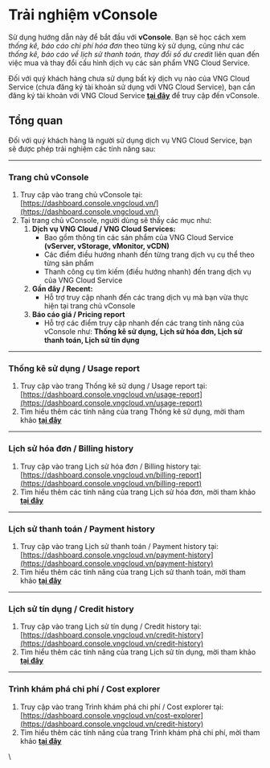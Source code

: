 # Trải nghiệm vConsole

Sử dụng hướng dẫn này để bắt đầu với **vConsole**. Bạn sẽ học cách xem _thống kê, báo cáo chi phí hóa đơn_ theo từng kỳ sử dụng, cũng như các _thống kê, báo cáo về lịch sử thanh toán, thay đổi số dư credit_ liên quan đến việc mua và thay đổi cấu hình dịch vụ các sản phẩm VNG Cloud Service.

Đối với quý khách hàng chưa sử dụng bất kỳ dịch vụ nào của VNG Cloud Service (chưa đăng ký tài khoản sử dụng với VNG Cloud Service), bạn cần đăng ký tài khoản với VNG Cloud Service [**tại đây**](https://www.vngcloud.vn/) để truy cập đến vConsole.

## Tổng quan 

Đối với quý khách hàng là người sử dụng dịch vụ VNG Cloud Service, bạn sẽ được phép trải nghiệm các tính năng sau:

***

### **Trang chủ vConsole** 

1. Truy cập vào trang chủ vConsole tại: [https://dashboard.console.vngcloud.vn/](https://dashboard.console.vngcloud.vn/)
2. Tại trang chủ vConsole, người dùng sẽ thấy các mục như:
   1. **Dịch vụ VNG Cloud / VNG Cloud Services:**
      * Bao gồm thông tin các sản phẩm của VNG Cloud Service **(vServer, vStorage, vMonitor, vCDN)**
      * Các điểm điều hướng nhanh đến từng trang dịch vụ cụ thể theo từng sản phẩm
      * Thanh công cụ tìm kiếm (điều hướng nhanh) đến trang dịch vụ của VNG Cloud Service
   2. **Gần đây / Recent:**
      * Hỗ trợ truy cập nhanh đến các trang dịch vụ mà bạn vừa thực hiện tại trang chủ vConsole
   3. **Báo cáo giá / Pricing report**
      * Hỗ trợ các điểm truy cập nhanh đến các trang tính năng của vConsole như: **Thống kê sử dụng,** **Lịch sử hóa đơn, Lịch sử thanh toán, Lịch sử tín dụng**

***

### **Thống kê sử dụng / Usage report** 

1. Truy cập vào trang Thống kê sử dụng / Usage report tại: [https://dashboard.console.vngcloud.vn/usage-report](https://dashboard.console.vngcloud.vn/usage-report)
2. Tìm hiểu thêm các tính năng của trang Thống kê sử dụng, mời tham khảo [**tại đây**](https://docs.vngcloud.vn/vng-cloud-document/vn/quan-ly-hoa-don-chi-phi-and-tai-nguyen-tren-vng-cloud/vconsole-kenh-quan-ly-chung-ve-hoa-don-va-tai-nguyen-tren-vng-cloud/trai-nghiem-vconsole/thong-ke-su-dung)

***

### **Lịch sử hóa đơn / Billing history** 

1. Truy cập vào trang Lịch sử hóa đơn / Billing history tại: [https://dashboard.console.vngcloud.vn/billing-report](https://dashboard.console.vngcloud.vn/billing-report)
2. Tìm hiểu thêm các tính năng của trang Lịch sử hóa đơn, mời tham khảo [**tại đây**](https://docs.vngcloud.vn/vng-cloud-document/vn/quan-ly-hoa-don-chi-phi-and-tai-nguyen-tren-vng-cloud/vconsole-kenh-quan-ly-chung-ve-hoa-don-va-tai-nguyen-tren-vng-cloud/trai-nghiem-vconsole/lich-su-hoa-don)

***

### **Lịch sử thanh toán / Payment history** 

1. Truy cập vào trang Lịch sử thanh toán / Payment history tại: [https://dashboard.console.vngcloud.vn/payment-history](https://dashboard.console.vngcloud.vn/payment-history)
2. Tìm hiểu thêm các tính năng của trang Lịch sử thanh toán, mời tham khảo [**tại đây**](https://docs.vngcloud.vn/vng-cloud-document/vn/quan-ly-hoa-don-chi-phi-and-tai-nguyen-tren-vng-cloud/vconsole-kenh-quan-ly-chung-ve-hoa-don-va-tai-nguyen-tren-vng-cloud/trai-nghiem-vconsole/lich-su-thanh-toan)

***

### **Lịch sử tín dụng / Credit history** 

1. Truy cập vào trang Lịch sử tín dụng / Credit history tại: [https://dashboard.console.vngcloud.vn/credit-history](https://dashboard.console.vngcloud.vn/credit-history)
2. Tìm hiểu thêm các tính năng của trang Lịch sử tín dụng, mời tham khảo [**tại đây**](https://docs.vngcloud.vn/vng-cloud-document/vn/quan-ly-hoa-don-chi-phi-and-tai-nguyen-tren-vng-cloud/vconsole-kenh-quan-ly-chung-ve-hoa-don-va-tai-nguyen-tren-vng-cloud/trai-nghiem-vconsole/lich-su-tin-dung)

***

### **Trình khám phá chi phí / Cost explorer** 

1. Truy cập vào trang Trình khám phá chi phí / Cost explorer tại: [https://dashboard.console.vngcloud.vn/cost-explorer](https://dashboard.console.vngcloud.vn/credit-history)
2. Tìm hiểu thêm các tính năng của trang Trình khám phá chi phí, mời tham khảo [**tại đây**](https://docs.vngcloud.vn/vng-cloud-document/vn/quan-ly-hoa-don-chi-phi-and-tai-nguyen-tren-vng-cloud/vconsole-kenh-quan-ly-chung-ve-hoa-don-va-tai-nguyen-tren-vng-cloud/trai-nghiem-vconsole/trinh-kham-pha-chi-phi)

\

